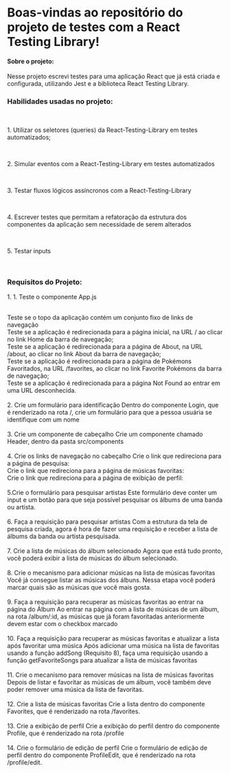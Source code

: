 <h1> Boas-vindas ao repositório do projeto de testes com a React Testing Library! </h1>
 
 <h4>Sobre o projeto:</h4>
 <p>
Nesse projeto escrevi testes para uma aplicação React que já está criada e configurada, utilizando Jest e a biblioteca React Testing Library.<br>

 </p>

 <h3>Habilidades usadas no projeto:</h3><br>

 <p>1. Utilizar os seletores (queries) da React-Testing-Library em testes automatizados;</p><br>
 <p>2. Simular eventos com a React-Testing-Library em testes automatizados</p><br>
 <p>3. Testar fluxos lógicos assíncronos com a React-Testing-Library</p><br>
 <p>4. Escrever testes que permitam a refatoração da estrutura dos componentes da aplicação sem necessidade de serem alterados</p><br>
 <p>5. Testar inputs</p><br>
 
 <h3> Requisitos do Projeto: </h3>
 
 <p> 
  1.  1. Teste o componente App.js<br><br>

Teste se o topo da aplicação contém um conjunto fixo de links de navegação<br>
Teste se a aplicação é redirecionada para a página inicial, na URL / ao clicar no link Home da barra de navegação;<br>
Teste se a aplicação é redirecionada para a página de About, na URL /about, ao clicar no link About da barra de navegação;<br>
Teste se a aplicação é redirecionada para a página de Pokémons Favoritados, na URL /favorites, ao clicar no link Favorite Pokémons da barra de navegação;<br>
Teste se a aplicação é redirecionada para a página Not Found ao entrar em uma URL desconhecida.
 <br><br>
2. Crie um formulário para identificação
Dentro do componente Login, que é renderizado na rota /, crie um formulário para que a pessoa usuária se identifique com um nome<br><br>
3.  Crie um componente de cabeçalho
Crie um componente chamado Header, dentro da pasta src/components<br><br>
4. Crie os links de navegação no cabeçalho
Crie o link que redireciona para a página de pesquisa:<br>
Crie o link que redireciona para a página de músicas favoritas:<br>
Crie o link que redireciona para a página de exibição de perfil:
<br><br>
5.Crie o formulário para pesquisar artistas
Este formulário deve conter um input e um botão para que seja possível pesquisar os álbums de uma banda ou artista.<br><br>
6. Faça a requisição para pesquisar artistas
Com a estrutura da tela de pesquisa criada, agora é hora de fazer uma requisição e receber a lista de álbums da banda ou artista pesquisada.<br><br>
7.  Crie a lista de músicas do álbum selecionado
Agora que está tudo pronto, você poderá exibir a lista de músicas do álbum selecionado.<br><br>
8. Crie o mecanismo para adicionar músicas na lista de músicas favoritas
Você já consegue listar as músicas dos álbuns. Nessa etapa você poderá marcar quais são as músicas que você mais gosta.<br><br>
9. Faça a requisição para recuperar as músicas favoritas ao entrar na página do Álbum
Ao entrar na página com a lista de músicas de um álbum, na rota /album/:id, as músicas que já foram favoritadas anteriormente devem estar com o checkbox marcado
<br><br>
10. Faça a requisição para recuperar as músicas favoritas e atualizar a lista após favoritar uma música
Após adicionar uma música na lista de favoritas usando a função addSong (Requisito 8), faça uma requisição usando a função getFavoriteSongs para atualizar a lista de músicas favoritas<br><br>
11. Crie o mecanismo para remover músicas na lista de músicas favoritas
Depois de listar e favoritar as músicas de um álbum, você também deve poder remover uma música da lista de favoritas.<br><br>
12.  Crie a lista de músicas favoritas
Crie a lista dentro do componente Favorites, que é renderizado na rota /favorites.<br><br>
13. Crie a exibição de perfil
Crie a exibição do perfil dentro do componente Profile, que é renderizado na rota /profile<br><br>
14. Crie o formulário de edição de perfil
Crie o formulário de edição de perfil dentro do componente ProfileEdit, que é renderizado na rota /profile/edit.<br><br>
</p>

 
